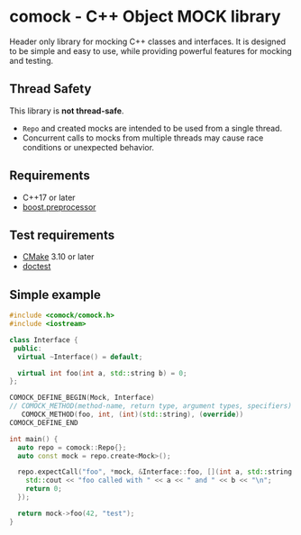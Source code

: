 # comock - **C**++ **O**bject **MOCK** library

Header only library for mocking C++ classes and interfaces. It is designed to be
simple and easy to use, while providing powerful features for mocking and
testing.

## Thread Safety

This library is **not thread-safe**.

- `Repo` and created mocks are intended to be used from a single thread.
- Concurrent calls to mocks from multiple threads may cause race conditions or
  unexpected behavior.

## Requirements

- C++17 or later
- [boost.preprocessor](https://github.com/boostorg/preprocessor)

## Test requirements

- [CMake](https://cmake.org/download/) 3.10 or later
- [doctest](https://github.com/doctest/doctest)

## Simple example

```cpp
#include <comock/comock.h>
#include <iostream>

class Interface {
 public:
  virtual ~Interface() = default;

  virtual int foo(int a, std::string b) = 0;
};

COMOCK_DEFINE_BEGIN(Mock, Interface)
// COMOCK_METHOD(method-name, return type, argument types, specifiers)
   COMOCK_METHOD(foo, int, (int)(std::string), (override))
COMOCK_DEFINE_END

int main() {
  auto repo = comock::Repo{};
  auto const mock = repo.create<Mock>();

  repo.expectCall("foo", *mock, &Interface::foo, [](int a, std::string b) {
    std::cout << "foo called with " << a << " and " << b << "\n";
    return 0;
  });

  return mock->foo(42, "test");
}
```
